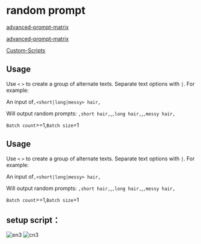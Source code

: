 # random prompt

[advanced-prompt-matrix](https://github.com/GRMrGecko/stable-diffusion-webui-automatic/blob/advanced_matrix/scripts/advanced_prompt_matrix.py)

[advanced-prompt-matrix](https://github.com/ArrowM/auto1111-improved-prompt-matrix)

[Custom-Scripts](https://github.com/AUTOMATIC1111/stable-diffusion-webui/wiki/Custom-Scripts)

## Usage

Use `<` `>` to create a group of alternate texts. Separate text options with `|`. For example:

An input of`,<short|long|messy> hair,` 

Will output random prompts: `,short hair,`,`,long hair,`,`,messy hair,`

`Batch count`>=1,`Batch size`=1


## Usage

Use `<` `>` to create a group of alternate texts. Separate text options with `|`. For example:

An input of`,<short|long|messy> hair,` 

Will output random prompts: `,short hair,`,`,long hair,`,`,messy hair,`

`Batch count`>=1,`Batch size`=1

##

 ## setup script：
 ![en3](https://github.com/huiyao8761380/auto1111-improved-prompt-matrix-random/blob/main/en3.png)
 ![cn3](https://github.com/huiyao8761380/auto1111-improved-prompt-matrix-random/blob/main/cn3.png)
